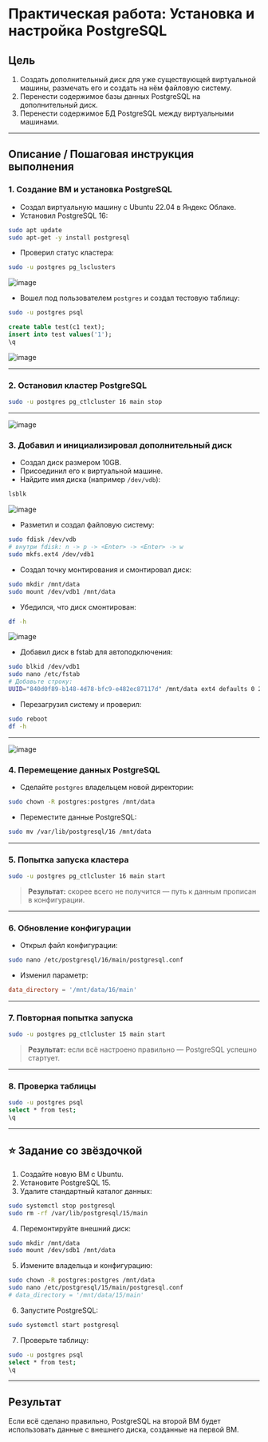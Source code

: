 # Практическая работа: Установка и настройка PostgreSQL

## Цель

1. Создать дополнительный диск для уже существующей виртуальной машины, размечать его и создать на нём файловую систему.  
2. Перенести содержимое базы данных PostgreSQL на дополнительный диск.  
3. Перенести содержимое БД PostgreSQL между виртуальными машинами.

---

## Описание / Пошаговая инструкция выполнения

### 1. Создание ВМ и установка PostgreSQL

- Создал виртуальную машину с Ubuntu 22.04 в Яндекс Облаке.
- Установил PostgreSQL 16:

```bash
sudo apt update
sudo apt-get -y install postgresql
```

- Проверил статус кластера:

```bash
sudo -u postgres pg_lsclusters
```
![image](https://github.com/user-attachments/assets/d81b41fc-c549-409d-9d7a-c96ba7ddab47)


- Вошел под пользователем `postgres` и создал тестовую таблицу:

```bash
sudo -u postgres psql
```

```sql
create table test(c1 text);
insert into test values('1');
\q
```
![image](https://github.com/user-attachments/assets/11c6c5ea-9b96-4e16-9aed-80fd7afe0753)

---

### 2. Остановил кластер PostgreSQL

```bash
sudo -u postgres pg_ctlcluster 16 main stop
```

---
![image](https://github.com/user-attachments/assets/517f4f76-8e05-4a18-b59b-cd9ee376e320)

### 3. Добавил и инициализировал дополнительный диск

- Создал диск размером 10GB.
- Присоединил его к виртуальной машине.
- Найдите имя диска (например `/dev/vdb`):

```bash
lsblk
```
![image](https://github.com/user-attachments/assets/821f8a02-bf0b-49e0-88a5-6e0f883cf70a)

- Разметил и создал файловую систему:

```bash
sudo fdisk /dev/vdb
# внутри fdisk: n -> p -> <Enter> -> <Enter> -> w
sudo mkfs.ext4 /dev/vdb1
```

- Создал точку монтирования и смонтировал диск:

```bash
sudo mkdir /mnt/data
sudo mount /dev/vdb1 /mnt/data
```

- Убедился, что диск смонтирован:

```bash
df -h
```
![image](https://github.com/user-attachments/assets/55b4117a-bdba-4162-8b5c-4455d91bcd55)

- Добавил диск в fstab для автоподключения:

```bash
sudo blkid /dev/vdb1
sudo nano /etc/fstab
# Добавьте строку:
UUID="840d0f89-b148-4d78-bfc9-e482ec87117d" /mnt/data ext4 defaults 0 2
```

- Перезагрузил систему и проверил:

```bash
sudo reboot
df -h
```

---
![image](https://github.com/user-attachments/assets/4bed57ea-a0f0-49fa-bc3b-1fbd8ac77334)



### 4. Перемещение данных PostgreSQL

- Сделайте `postgres` владельцем новой директории:

```bash
sudo chown -R postgres:postgres /mnt/data
```

- Переместите данные PostgreSQL:

```bash
sudo mv /var/lib/postgresql/16 /mnt/data


```

---

### 5. Попытка запуска кластера

```bash
sudo -u postgres pg_ctlcluster 16 main start
```

> **Результат:** скорее всего не получится — путь к данным прописан в конфигурации.

---

### 6. Обновление конфигурации

- Открыл файл конфигурации:

```bash
sudo nano /etc/postgresql/16/main/postgresql.conf
```

- Изменил параметр:

```conf
data_directory = '/mnt/data/16/main'
```

---

### 7. Повторная попытка запуска

```bash
sudo -u postgres pg_ctlcluster 15 main start
```

> **Результат:** если всё настроено правильно — PostgreSQL успешно стартует.

---

### 8. Проверка таблицы

```bash
sudo -u postgres psql
select * from test;
\q
```

---

## ⭐ Задание со звёздочкой

1. Создайте новую ВМ с Ubuntu.
2. Установите PostgreSQL 15.
3. Удалите стандартный каталог данных:

```bash
sudo systemctl stop postgresql
sudo rm -rf /var/lib/postgresql/15/main
```

4. Перемонтируйте внешний диск:

```bash
sudo mkdir /mnt/data
sudo mount /dev/sdb1 /mnt/data
```

5. Измените владельца и конфигурацию:

```bash
sudo chown -R postgres:postgres /mnt/data
sudo nano /etc/postgresql/15/main/postgresql.conf
# data_directory = '/mnt/data/15/main'
```

6. Запустите PostgreSQL:

```bash
sudo systemctl start postgresql
```

7. Проверьте таблицу:

```bash
sudo -u postgres psql
select * from test;
\q
```

---

## Результат

Если всё сделано правильно, PostgreSQL на второй ВМ будет использовать данные с внешнего диска, созданные на первой ВМ.
